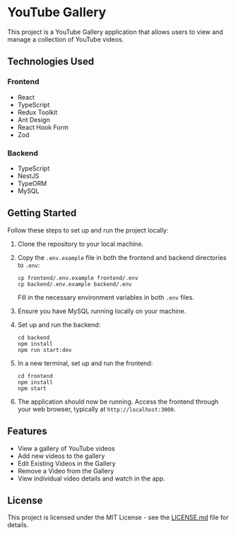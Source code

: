 # YouTube Gallery

This project is a YouTube Gallery application that allows users to view and manage a collection of YouTube videos.

## Technologies Used

### Frontend
- React
- TypeScript
- Redux Toolkit
- Ant Design
- React Hook Form
- Zod

### Backend
- TypeScript
- NestJS
- TypeORM
- MySQL

## Getting Started

Follow these steps to set up and run the project locally:

1. Clone the repository to your local machine.

2. Copy the `.env.example` file in both the frontend and backend directories to `.env`:
   ```
   cp frontend/.env.example frontend/.env
   cp backend/.env.example backend/.env
   ```
   Fill in the necessary environment variables in both `.env` files.

3. Ensure you have MySQL running locally on your machine.

4. Set up and run the backend:
   ```
   cd backend
   npm install
   npm run start:dev
   ```

5. In a new terminal, set up and run the frontend:
   ```
   cd frontend
   npm install
   npm start
   ```

6. The application should now be running. Access the frontend through your web browser, typically at `http://localhost:3000`.

## Features

- View a gallery of YouTube videos
- Add new videos to the gallery
- Edit Existing Videos in the Gallery
- Remove a Video from the Gallery
- View individual video details and watch in the app.



## License

This project is licensed under the MIT License - see the [LICENSE.md](LICENSE.md) file for details.
